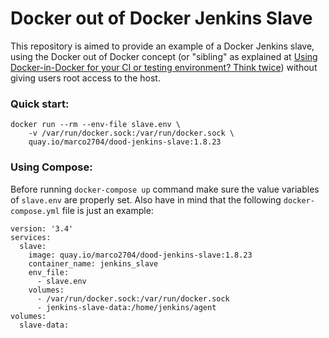 # Docker out of Docker Jenkins Slave

This repository is aimed to provide an example of a Docker Jenkins slave, using the Docker out of Docker concept (or "sibling" as explained at [Using Docker-in-Docker for your CI or testing environment? Think twice]( https://jpetazzo.github.io/2015/09/03/do-not-use-docker-in-docker-for-ci)) without giving users root access to the host.

### Quick start:

```
docker run --rm --env-file slave.env \
    -v /var/run/docker.sock:/var/run/docker.sock \
    quay.io/marco2704/dood-jenkins-slave:1.8.23
```

### Using Compose:

Before running `docker-compose up` command make sure the value variables of `slave.env` are properly set. Also have in mind that the following `docker-compose.yml` file is just an example:

```
version: '3.4'
services:
  slave:
    image: quay.io/marco2704/dood-jenkins-slave:1.8.23 
    container_name: jenkins_slave
    env_file:
      - slave.env
    volumes:
      - /var/run/docker.sock:/var/run/docker.sock
      - jenkins-slave-data:/home/jenkins/agent
volumes:
  slave-data:
```
